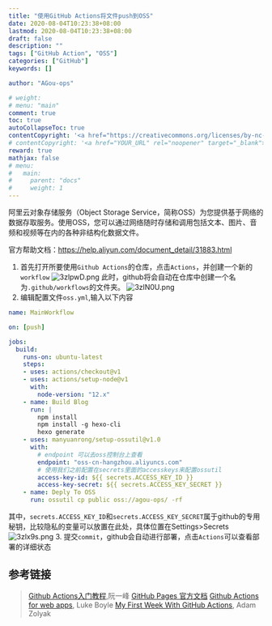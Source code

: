 ```yaml
---
title: "使用GitHub Actions将文件push到OSS"
date: 2020-08-04T10:23:38+08:00
lastmod: 2020-08-04T10:23:38+08:00
draft: false
description: ""
tags: ["GitHub Action", "OSS"]
categories: ["GitHub"]
keywords: []

author: "AGou-ops"

# weight:
# menu: "main"
comment: true
toc: true
autoCollapseToc: true
contentCopyright: '<a href="https://creativecommons.org/licenses/by-nc-nd/4.0/" rel="noopener" target="_blank">CC BY-NC-ND 4.0</a>'
# contentCopyright: '<a href="YOUR_URL" rel="noopener" target="_blank">See origin</a>'
reward: true
mathjax: false
# menu:
#   main:
#     parent: "docs"
#     weight: 1
---
```



阿里云对象存储服务（Object Storage Service，简称OSS）为您提供基于网络的数据存取服务。使用OSS，您可以通过网络随时存储和调用包括文本、图片、音频和视频等在内的各种非结构化数据文件。

官方帮助文档：https://help.aliyun.com/document_detail/31883.html


<!-- more -->

1. 首先打开所要使用`Github Actions`的仓库，点击`Actions`，并创建一个新的`workflow`
  ![3zlpwD.png](https://s2.ax1x.com/2020/03/08/3zlpwD.png)
  此时，github将会自动在仓库中创建一个名为`.github/workflows`的文件夹。
  ![3zlN0U.png](https://s2.ax1x.com/2020/03/08/3zlN0U.png)
2. 编辑配置文件`oss.yml`,输入以下内容
```yaml
name: MainWorkflow

on: [push]

jobs:
  build:
    runs-on: ubuntu-latest
    steps:
    - uses: actions/checkout@v1
    - uses: actions/setup-node@v1
      with:
        node-version: "12.x"
    - name: Build Blog
      run: |
        npm install
        npm install -g hexo-cli
        hexo generate
    - uses: manyuanrong/setup-ossutil@v1.0
      with:
        # endpoint 可以去oss控制台上查看
        endpoint: "oss-cn-hangzhou.aliyuncs.com"
        # 使用我们之前配置在secrets里面的accesskeys来配置ossutil
        access-key-id: ${{ secrets.ACCESS_KEY_ID }}
        access-key-secret: ${{ secrets.ACCESS_KEY_SECRET }}
    - name: Deply To OSS
      run: ossutil cp public oss://agou-ops/ -rf

```
其中，`secrets.ACCESS_KEY_ID`和`secrets.ACCESS_KEY_SECRET`属于github的专用秘钥，比较隐私的变量可以放置在此处，具体位置在Settings>Secrets
![3zlx9s.png](https://s2.ax1x.com/2020/03/08/3zlx9s.png)
3. 提交`commit`，github会自动进行部署，点击`Actions`可以查看部署的详细状态
## 参考链接
> [Github Actions入门教程](http://www.ruanyifeng.com/blog/2019/09/getting-started-with-github-actions.html
),阮一峰
> [GitHub Pages 官方文档](https://help.github.com/en/categories/automating-your-workflow-with-github-actions)
> [Github Actions for web apps](https://lukeboyle.com/blog-posts/2019/08/github-actions-for-web-apps/), Luke Boyle
> [My First Week With GitHub Actions](https://medium.com/@adam.zolyak/my-first-week-with-github-actions-5d92de4c4851), Adam Zolyak
